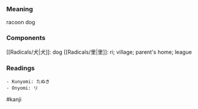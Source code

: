 ### Meaning

racoon dog

### Components

[[Radicals/犬|犬]]: dog [[Radicals/里|里]]: ri; village; parent's home; league

### Readings

```
- Kunyomi: たぬき
- Onyomi: リ
```

#kanji